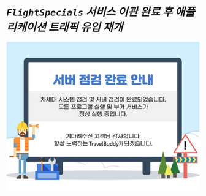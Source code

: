 # ***`FlightSpecials` 서비스 이관 완료 후 애플리케이션 트래픽 유입 재개***

![시스템 작업 완료 공지](../../images/application-database-migration/system-upgrade-completed-notice.jpeg)
